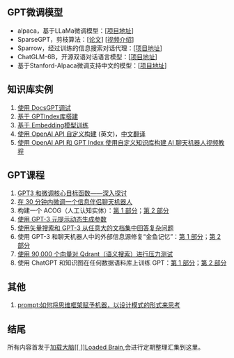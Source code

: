 ## GPT微调模型
- alpaca，基于LLaMa微调模型：[[项目地址](https://github.com/antimatter15/alpaca.cpp)]
- SparseGPT，剪枝算法：[[论文](https://arxiv.org/pdf/2301.00774.pdf)] [[视频介绍](https://t.me/lodbra/28)]
- Sparrow，经过训练的信息搜索对话代理：[[项目地址](https://arxiv.org/abs/2209.14375)]
- ChatGLM-6B，开源双语对话语言模型：[[项目地址](https://github.com/GanymedeNil/ChatGLM-6B/tree/single_mode)]
- 基于Stanford-Alpaca微调支持中文的模型：[[项目地址](https://huggingface.co/BelleGroup/BELLE-7B-2M)]

## 知识库实例
1. [使用 DocsGPT调试](https://blog.frankzhao.cn/build_gpt_bot_for_doc/) 
2. [基于 GPTIndex库搭建](https://learningprompt.wiki/docs/tutorial-extras/%E6%90%AD%E5%BB%BA%E5%9F%BA%E4%BA%8E%E7%9F%A5%E8%AF%86%E5%BA%93%E5%86%85%E5%AE%B9%E7%9A%84%E6%9C%BA%E5%99%A8%E4%BA%BA) 
3. [基于 Embedding模型训练](https://github.com/GanymedeNil/document.ai)  
4. [使用 OpenAI API 自定义构建](https://uxdesign.cc/i-built-an-ai-that-answers-questions-based-on-my-user-research-data-7207b052e21c) (英文)，[中文翻译](https://blog.acwinds.com/%E7%BC%96%E7%A8%8B%E7%AC%94%E8%AE%B0/2023/03/12/Use-ChatGPT.html)
5. [使用 OpenAI API 和 GPT Index 使用自定义知识库构建 AI 聊天机器人视频教程](https://www.youtube.com/watch?v=vDZAZuaXf48)

## GPT课程
1. [GPT3 和微调核心目标函数——深入探讨](https://www.classcentral.com/classroom/youtube-gpt3-finetuning-the-core-objective-functions-a-deep-dive-126223)
2. [在 30 分钟内微调一个信息伴侣聊天机器人](https://www.classcentral.com/classroom/youtube-gpt-3-working-session-finetune-an-information-companion-chatbot-in-30-minutes-research-only-126221)
3. 构建一个 ACOG（人工认知实体）：[第 1 部分](https://www.classcentral.com/classroom/youtube-let-s-build-an-acog-artificial-cognitive-entity-part-1-126216)；[第 2 部分](https://www.classcentral.com/classroom/youtube-let-s-build-an-acog-artificial-cognitive-entity-part-2-126215)
4.  [使用 GPT-3 元提示动态生成参数](https://www.classcentral.com/classroom/youtube-gpt3-finetuning-the-core-objective-functions-a-deep-dive-126223)
5. [使用矢量搜索和 GPT-3 从任意大的文档集中回答复杂问题](https://www.classcentral.com/classroom/youtube-answer-complex-questions-from-an-arbitrarily-large-set-of-documents-with-vector-search-and-gpt-3-126212)
6. 使用 GPT-3 和聊天机器人中的外部信息源修复“金鱼记忆”：[第 1 部分](https://www.classcentral.com/classroom/youtube-fixing-goldfish-memory-with-gpt-3-and-external-sources-of-information-in-a-chatbot-part-1-126211)；[第 2 部分](https://www.classcentral.com/classroom/youtube-fixing-goldfish-memory-with-gpt-3-and-external-sources-of-information-in-a-chatbot-part-2-126210)
7. [使用 90,000 个向量对 Qdrant（语义搜索）进行压力测试](https://www.classcentral.com/classroom/youtube-stress-testing-qdrant-semantic-search-with-90-000-vectors-lightning-fast-search-microservice-126199)
8. 使用 ChatGPT 和知识图在任何数据语料库上训练 GPT：[第 1 部分](https://www.classcentral.com/classroom/youtube-train-gpt-3-on-any-corpus-of-data-with-chatgpt-and-knowledge-graphs-scotus-opinions-part-1-126187)；[第 2 部分](https://www.classcentral.com/classroom/youtube-train-gpt-3-on-any-corpus-of-data-with-chatgpt-and-knowledge-graphs-scotus-opinions-part-2-126186)

## 其他
1. [prompt:如何将思维框架赋予机器，以设计模式的形式来思考](https://github.com/prompt-engineering/prompt-patterns#prompt-编写模式如何将思维框架赋予机器)

## 结尾
所有内容首发于[加载大脑[[ ]]Loaded Brain](https://t.me/+R1X-kZUFpXpkM2M1),会进行定期整理汇集到这里。
